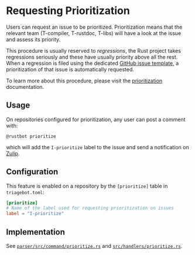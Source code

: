 # Requesting Prioritization

Users can request an issue to be prioritized. Prioritization means that the relevant team (T-compiler, T-rustdoc, T-libs) will have a look at the issue and assess its priority.

This procedure is usually reserved to *regressions*, the Rust project takes regressions seriously and these have usually priority above all the rest. When a regression is filed using the dedicated [GitHub issue template][gh-regression-tpl], a prioritization of that issue is automatically requested.

To learn more about this procedure, please visit the [prioritization] documentation.

[gh-regression-tpl]: https://github.com/rust-lang/rust/blob/master/.github/ISSUE_TEMPLATE/regression.md
[prioritization]: /compiler/prioritization.html

## Usage

On repositories configured for prioritization, any user can post a comment with:

```text
@rustbot prioritize
```

which will add the `I-prioritize` label to the issue and send a notification on [Zulip][prio-alerts].

[prio-alerts]: https://rust-lang.zulipchat.com/#narrow/channel/245100-t-compiler.2Fprioritization.2Falerts/topic/.23147831.20Redundant.20bounds.20check.20when.20indexing.20array.20with.20enu.E2.80.A6/with/545925945

## Configuration

This feature is enabled on a repository by the `[prioritize]` table in `triagebot.toml`:

```toml
[prioritize]
# Name of the label used for requesting prioritization on issues
label = "I-prioritize"
```

## Implementation

See [`parser/src/command/prioritize.rs`](https://github.com/rust-lang/triagebot/blob/HEAD/parser/src/command/prioritize.rs) and
[`src/handlers/prioritize.rs`](https://github.com/rust-lang/triagebot/blob/HEAD/src/handlers/prioritize.rs).
